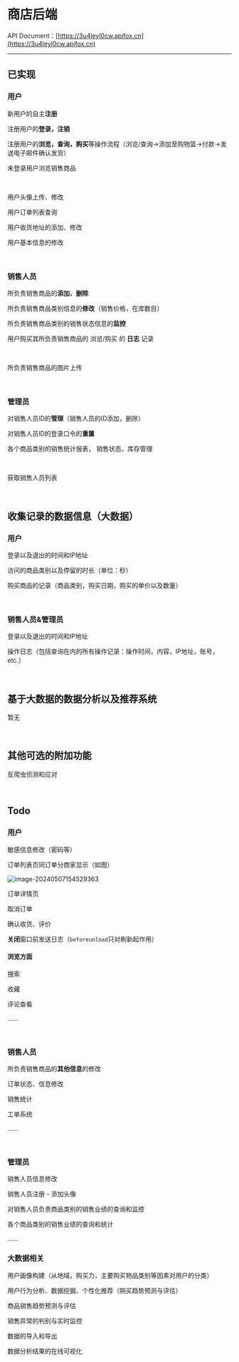 # 商店后端

API Document：[https://3u4leyl0cw.apifox.cn](https://3u4leyl0cw.apifox.cn)

------

## 已实现

### 用户

新用户的自主**注册**

注册用户的**登录，注销**

注册用户的**浏览，查询，购买**等操作流程（浏览/查询→添加至购物篮→付款→发送电子邮件确认发货）

未登录用户浏览销售商品

<br>

用户头像上传、修改

用户订单列表查询

用户收货地址的添加、修改

用户基本信息的修改

<br>

### 销售人员

所负责销售商品的**添加、删除**

所负责销售商品类别信息的**修改**（销售价格，在库数目）

所负责销售商品类别的销售状态信息的**监控**

用户购买其所负责销售商品的 浏览/购买 的 **日志** 记录

<br>

所负责销售商品的图片上传

<br>

### 管理员

对销售人员ID的**管理**（销售人员的ID添加，删除）

对销售人员ID的登录口令的**重置**

各个商品类别的销售统计报表， 销售状态，库存管理

<br>

获取销售人员列表

<br>

## 收集记录的数据信息（大数据）

### 用户

登录以及退出的时间和IP地址

访问的商品类别以及停留的时长（单位：秒）

购买商品的记录（商品类别，购买日期，购买的单价以及数量）

<br>

### 销售人员&管理员

登录以及退出的时间和IP地址

操作日志（包括查询在内的所有操作记录：操作时间，内容，IP地址，账号，etc.）

<br>

## 基于大数据的数据分析以及推荐系统

暂无

<br>

## 其他可选的附加功能

反爬虫侦测和应对

<br>

## Todo

### 用户

敏感信息修改（密码等）

订单列表页同订单分商家显示（如图）

![image-20240507154529363](https://rean-blog-bucket.oss-cn-guangzhou.aliyuncs.com/assets/img/image-20240507154529363.png)

订单详情页

取消订单

确认收货、评价

**关闭**窗口前发送日志（`beforeunload`只对刷新起作用）

#### 浏览方面

搜索

收藏

评论查看

……

<br>

### 销售人员

所负责销售商品的**其他信息**的修改

订单状态、信息修改

销售统计

工单系统

……

<br>

### 管理员

销售人员信息修改

销售人员注册 - 添加头像

对销售人员负责商品类别的销售业绩的查询和监控

各个商品类别的销售业绩的查询和统计

……

### 大数据相关

用户画像构建（从地域，购买力，主要购买物品类别等因素对用户的分类）

用户行为分析、数据挖掘、个性化推荐（购买趋势预测与评估）

商品销售趋势预测与评估

销售异常的判别与实时监控

数据的导入和导出

数据分析结果的在线可视化
